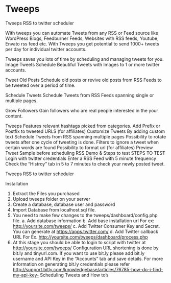 ﻿# Tweeps
Tweeps RSS to twitter scheduler

With tweeps you can automate Tweets from any RSS or Feed source like WordPress Blogs, Feedburner Feeds, Websites with RSS feeds, Youtube, Envato rss feed etc. With Tweeps you get potential to send 1000+ tweets per day for individual twitter accounts.

Tweeps saves you lots of time by scheduling and managing tweets for you.
Image Tweets
Schedule Beautiful Tweets with Images to 1 or more twitter accounts.

Tweet Old Posts
Schedule old posts or revive old posts from RSS Feeds to be tweeted over a period of time.

Schedule Tweets
Schedule Tweets from RSS Feeds spanning single or multiple pages.

Grow Followers
Gain  followers who are real people interested in the your content.

Tweeps Features
relevant hashtags picked from categories.
Add Prefix or Postfix to tweeted URLS (for affiliates)
Customize Tweets By adding custom text
Schedule Tweets from RSS spanning multiple pages
Possibility to rotate tweets after one cycle of tweeting is done.
Filters to ignore a tweet when certain words are found
Possibility to format url (for affiliates)
Preview Tweet Sample before scheduling RSS
Demo & Steps to test
STEPS TO TEST
Login with twitter credentials
Enter a RSS Feed with 5 minute frequency
Check the “Histroy” tab in 5 to 7 minutes to check your newly posted tweet.

Tweeps RSS to twitter scheduler 

Installation
1.	Extract the Files you purchased
2.	Upload tweeps folder on your server
3.	Create a database,  database user and password
4.	Import Database from localhost.sql file.
5.	You need to make few changes to the tweeps/dashboard/config.php file.
a.	Add database information
b.	Add base installation url For ex: http://yoursite.com/tweeps/
c.	Add Twitter Consumer Key and Secret. You can generate at https://apps.twitter.com/ 
d.	Add Twitter callback URL For Ex. http://yoursite.com/tweeps/dashboard/process.php 
6.	At this stage you should be able to login to script with twitter at http://yoursite.com/tweeps/ 
Configuration
URL shortening is done by bit.ly and tinyurl.com. If you want to use bit.ly please add bit.ly username and API Key in the “Accounts” tab and save details. 
For more information on generating bit.ly credentials please refer http://support.bitly.com/knowledgebase/articles/76785-how-do-i-find-my-api-key- 
Scheduling Tweets and How to’s
